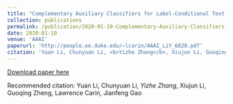 ```yaml
---
title: "Complementary Auxiliary Classifiers for Label-Conditional Text Generation."
collection: publications
permalink: /publication/2020-01-10-Complementary-Auxiliary-Classifiers-for-Label-Conditional-Text-Generation
date: 2020-01-10
venue: 'AAAI'
paperurl: 'http://people.ee.duke.edu/~lcarin/AAAI_LiY_6828.pdf'
citation: 'Yuan Li, Chunyuan Li, <b>Yizhe Zhang</b>, Xiujun Li, Guoqing Zheng, Lawrence Carin, Jianfeng Gao'
---
```


[Download paper here](http://people.ee.duke.edu/~lcarin/AAAI_LiY_6828.pdf)

Recommended citation: Yuan Li, Chunyuan Li, *Yizhe Zhang*, Xiujun Li, Guoqing Zheng, Lawrence Carin, Jianfeng Gao